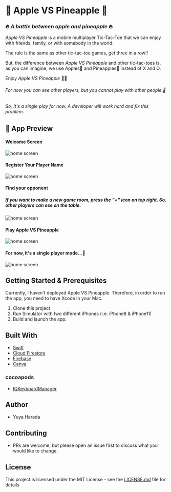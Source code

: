 # 🍎 Apple VS Pineapple 🍍    
### 🔥 *A battle between apple and pineapple* 🔥


*Apple VS Pineapple* is a mobile multiplayer Tic-Tac-Toe that we can enjoy with friends, family, or with somebody in the world. 

The rule is the same as other tic-tac-toe games, get three in a row!! 

But, the difference between *Apple VS Pineapple* and other tic-tac-toes is, as you can imagine, we use Apples🍎 and Pineapples🍍 instead of X and O. 

Enjoy *Apple VS Pineapple* 🎉🎉

###### For now you can *see* other players, but you cannot *play* with other people.🙏 
###### So, It's a single play for now. A developer will work hard and fix this problem.


## 👀 App Preview

#### Welcome Screen

![home screen](https://i.ibb.co/qRnHfpv/Screen-Shot-2020-08-19-at-20-53-38.png)

#### Register Your Player Name

![home screen](https://i.ibb.co/Jk8nh7q/Screen-Shot-2020-08-19-at-20-56-57.png)



#### Find your opponent
##### If you want to make a new game room, press the "+" icon on top right. So, other players can see on the table.

![home screen](https://i.ibb.co/TKjJnCC/Screen-Shot-2020-08-19-at-20-57-11.png)


#### Play Apple VS Pineapple
![home screen](https://i.ibb.co/LJ4Xrj6/Screen-Shot-2020-08-19-at-20-59-04.png)


#### For now, it's a single player mode...🙏
![home screen](https://i.ibb.co/Qd959dR/Screen-Shot-2020-08-19-at-20-58-23.png)



## Getting Started & Prerequisites

Currently, I haven't deployed Apple VS Pineapple. Therefore, in order to run the app, you need to have Xcode in your Mac. 

1. Clone this project
2. Run Simulator with two different iPhones (i.e. iPhone8 & iPhone11)
3. Build and launch the app. 



## Built With

- [Swift](https://developer.apple.com/swift/)
- [Cloud Firestore](https://cloud.google.com/firestore)
- [Firebase](https://firebase.google.com/)
- [Canva](https://www.canva.com/)

### cocoapods

- [IQKeyboardManager](https://cocoapods.org/pods/IQKeyboardManager)



## Author

- Yuya Harada



## Contributing

- PRs are welcome, but please open an issue first to discuss what you would like to change.


## License

This project is licensed under the MIT License - see the [LICENSE.md](LICENSE.md) file for details


